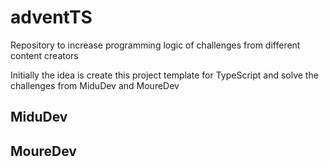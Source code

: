 # adventTS

Repository to increase programming logic of challenges from different content creators

Initially the idea is create this project template for TypeScript and solve the challenges from MiduDev and MoureDev

## MiduDev

## MoureDev
